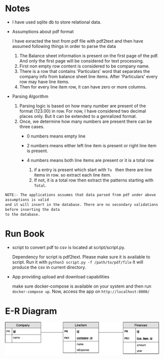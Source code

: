 # Notes
- I have used sqlite db to store relational data.
- Assumptions about pdf format

  I have exracted the text from pdf file with pdf2text and then have assumed following things in order to parse the data
  1. The Balance sheet information is present on the first page of the pdf. And only the first page will be considered for text processing.
  2. First non empty row content is considered to be company name.
  3. There is a row that contains 'Particulars' word that separates the company info from balance sheet line items. After   'Particulars' every row may have line items.
  4. Then for every line item row, it can have zero or more columns.
  
- Parsing Algorithm

    1. Parsing logic is based on how many number are present of the format (123.00) in row. For now, I have considered two decimal places only. But it can be extended to a genralized format.
    2. Once, we determine how many numbers are present there can be three cases.
        * 0 numbers means empty line
        * 2 numbers means either left line item is present or right line item is present.
        * 4 numbers means both line items are present or it is a total row
            
            1. if a entry is present which start with `To ` then there are line items in row. so extract each line item.
            2. If not, it is a total row then extract the patterns starting with `Total`.
            
  
```
NOTE:- The applications assumes that data parsed from pdf under above assumptions is valid 
and it will insert in the database. There are no secondary validations before inserting the data 
to the database.
```

# Run Book

- script to convert pdf to csv is located at script/script.py.

  Dependency for script is pdf2text. Please make sure it is available to script.
  Run it with `python3 script.py -f /path/to/pdf/file`
  It will produce the csv in current directory.



- App providing upload and download capabilities

  make sure docker-compose is available on your system
  and then run `docker-compose up`. Now, access the app on `http://localhost:8000/`

# E-R Diagram
![Entities](images/entity.png)
